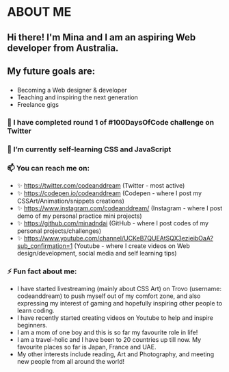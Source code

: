 # ABOUT ME

## Hi there! I'm Mina and I am an aspiring Web developer from Australia.
## My future goals are:
### 
- Becoming a Web designer & developer
- Teaching and inspiring the next generation
- Freelance gigs


### 🔭 I have completed round 1 of #100DaysOfCode challenge on Twitter

### 🌱 I’m currently self-learning CSS and JavaScript

### 📫 You can reach me on:
- ✨ https://twitter.com/codeanddream (Twitter - most active)
- ✨ https://codepen.io/codeanddream (Codepen - where I post my CSSArt/Animation/snippets creations)
- ✨ https://www.instagram.com/codeanddream/ (Instagram - where I post demo of my personal practice mini projects)
- ✨ https://github.com/minadndai (GitHub - where I post codes of my personal projects/challenges)
- ✨ https://www.youtube.com/channel/UCKeB7QUEAtSQX3ezieibOaA?sub_confirmation=1 (Youtube - where I create videos on Web design/development, social media and self learning tips)


### ⚡ Fun fact about me: 
- I have started livestreaming (mainly about CSS Art) on Trovo (username: codeanddream) to push myself out of my comfort zone, and also expressing my interest of gaming and hopefully inspiring other people to learn coding. 
- I have recently started creating videos on Youtube to help and inspire beginners.
- I am a mom of one boy and this is so far my favourite role in life!
- I am a travel-holic and I have been to 20 countries up till now. My favourite places so far is Japan, France and UAE.
- My other interests include reading, Art and Photography, and meeting new people from all around the world!

